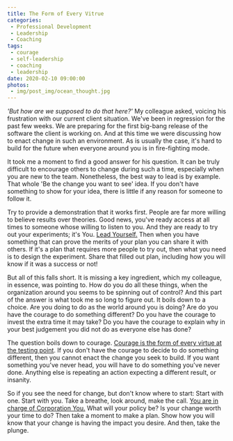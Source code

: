 ```yaml
---
title: The Form of Every Vitrue
categories:
 - Professional Development
 - Leadership
 - Coaching
tags:
 - courage
 - self-leadership
 - coaching
 - leadership
date: 2020-02-10 09:00:00
photos: 
 - img/post_img/ocean_thought.jpg
---
```

_'But how are we supposed to do that here?'_ My colleague asked, voicing his frustration with our current client situation. We've been in regression for the past few weeks. We are preparing for the first big-bang release of the software the client is working on. And at this time we were discussing how to enact change in such an environment. As is usually the case, it's hard to build for the future when everyone around you is in fire-fighting mode.

It took me a moment to find a good answer for his question. It can be truly difficult to encourage others to change during such a time, especially when you are new to the team. Nonetheless, the best way to lead is by example. That whole 'Be the change you want to see' idea. If you don't have something to show for your idea, there is little if any reason for someone to follow it.

Try to provide a demonstration that it works first. People are far more willing to believe results over theories. Good news, you've ready access at all times to someone whose willing to listen to you. And they are ready to try out your experiments; it's You. [Lead Yourself.](/2019/01/05/lead-yourself/) Then when you have something that can prove the merits of your plan you can share it with others. If it's a plan that requires more people to try out, then what you need is to design the experiment. Share that filled out plan, including how you will know if it was a success or not!

But all of this falls short. It is missing a key ingredient, which my colleague, in essence, was pointing to. How do you do all these things, when the organization around you seems to be spinning out of control? And this part of the answer is what took me so long to figure out. It boils down to a choice. Are you doing to do as the world around you is doing? Are do you have the courage to do something different? Do you have the courage to invest the extra time it may take? Do you have the courage to explain why in your best judgement you did not do as everyone else has done?

The question boils down to courage. [Courage is the form of every virtue at the testing point](https://www.goodreads.com/quotes/37169-courage-is-not-simply-one-of-the-virtues-but-the). If you don't have the courage to decide to do something different, then you cannot enact the change you seek to build. If you want something you've never head, you will have to do something you've never done. Anything else is repeating an action expecting a different result, or insanity.

So if you see the need for change, but don't know where to start: Start with one. Start with you. Take a breathe, look around, make the call. [You are in charge of Corporation You.](/2019/09/30/career-self-employed/) What will your policy be? Is your change worth your time to do? Then take a moment to make a plan. Show how you will know that your change is having the impact you desire. And then, take the plunge.